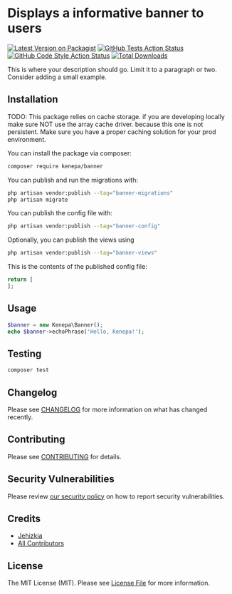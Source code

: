 # Displays a informative banner to users

[![Latest Version on Packagist](https://img.shields.io/packagist/v/kenepa/banner.svg?style=flat-square)](https://packagist.org/packages/kenepa/banner)
[![GitHub Tests Action Status](https://img.shields.io/github/actions/workflow/status/kenepa/banner/run-tests.yml?branch=main&label=tests&style=flat-square)](https://github.com/kenepa/banner/actions?query=workflow%3Arun-tests+branch%3Amain)
[![GitHub Code Style Action Status](https://img.shields.io/github/actions/workflow/status/kenepa/banner/fix-php-code-styling.yml?branch=main&label=code%20style&style=flat-square)](https://github.com/kenepa/banner/actions?query=workflow%3A"Fix+PHP+code+styling"+branch%3Amain)
[![Total Downloads](https://img.shields.io/packagist/dt/kenepa/banner.svg?style=flat-square)](https://packagist.org/packages/kenepa/banner)



This is where your description should go. Limit it to a paragraph or two. Consider adding a small example.

## Installation

TODO:
This package relies on cache storage. if you are developing locally make sure NOT use the array cache driver. because this one is not persistent.
Make sure you have a proper caching solution for your prod environment.

You can install the package via composer:

```bash
composer require kenepa/banner
```

You can publish and run the migrations with:

```bash
php artisan vendor:publish --tag="banner-migrations"
php artisan migrate
```

You can publish the config file with:

```bash
php artisan vendor:publish --tag="banner-config"
```

Optionally, you can publish the views using

```bash
php artisan vendor:publish --tag="banner-views"
```

This is the contents of the published config file:

```php
return [
];
```

## Usage

```php
$banner = new Kenepa\Banner();
echo $banner->echoPhrase('Hello, Kenepa!');
```

## Testing

```bash
composer test
```

## Changelog

Please see [CHANGELOG](CHANGELOG.md) for more information on what has changed recently.

## Contributing

Please see [CONTRIBUTING](.github/CONTRIBUTING.md) for details.

## Security Vulnerabilities

Please review [our security policy](../../security/policy) on how to report security vulnerabilities.

## Credits

- [Jehizkia](https://github.com/kenepa)
- [All Contributors](../../contributors)

## License

The MIT License (MIT). Please see [License File](LICENSE.md) for more information.
